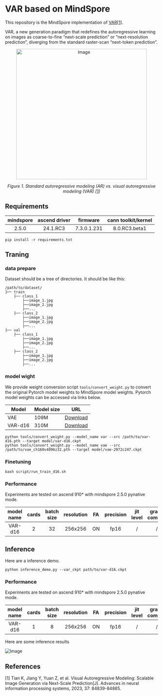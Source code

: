 # VAR based on MindSpore

This repository is the MindSpore implementation of [VAR](https://arxiv.org/abs/2404.02905)[<a href="#references">1</a>].

VAR, a new generation paradigm that redefines the autoregressive learning on images as coarse-to-fine “next-scale prediction” or “next-resolution prediction”, diverging from the standard raster-scan “next-token prediction”.

<p align="center">
  <img width="430" alt="Image" src="https://github.com/user-attachments/assets/1e1024b4-61b4-49a8-9628-bda3ea4bd6ea" />
</p>
<p align="center">
  <em> Figure 1. Standard autoregressive modeling (AR) vs. visual autoregressive modeling (VAR) [<a href="#references">1</a>] </em>
</p>


## Requirements

| mindspore | ascend driver | firmware    | cann toolkit/kernel |
|:---------:|:-------------:|:-----------:|:-------------------:|
| 2.5.0     | 24.1.RC3    | 7.3.0.1.231 | 8.0.RC3.beta1       |

```shell
pip install -r requirements.txt
```

## Traning

### data prepare
Dataset should be a tree of directories. It should be like this:
```
/path/to/dataset/
├── train
    ├── class_1
        ├──image_1.jpg
        ├──image_2.jpg
        ├──...
    ├── class_2
        ├──image_1.jpg
        ├──image_2.jpg
        ├──...
├── val
    ├── class_1
        ├──image_1.jpg
        ├──image_2.jpg
        ├──...
    ├── class_2
        ├──image_1.jpg
        ├──image_2.jpg
        ├──...
```
### model wight
We provide weight conversion script `tools/convert_weight.py` to convert the original Pytorch model weights to MindSpore model weights. Pytorch model weights can be accessed via links below.

| Model              | Model size | URL                                                             |
|--------------------|------------|-----------------------------------------------------------------|
| VAE                | 109M       |  [Download](https://huggingface.co/FoundationVision/var/blob/main/vae_ch160v4096z32.pth) |
| VAR-d16           | 310M       |  [Download](https://huggingface.co/FoundationVision/var/blob/main/var_d16.pth) |

```shell
python tools/convert_weight.py --model_name var --src /path/to/var-d16.pth --target model/var-d16.ckpt
python tools/convert_weight.py --model_name vae --src /path/to/vae_ch160v4096z32.pth --target model/vae-2972c247.ckpt
```

### Finetuning
```shell
bash script/run_train_d16.sh
```

### Performance

Experiments are tested on ascend 910* with mindspore 2.5.0 pynative mode.

| model name    |  cards          | batch size      | resolution   |  FA   |  precision |  jit level | graph compile |s/step     | img/s |
|:-------------:|:------------:|:------------:|:-----------------------:|:------------:|:------------------:|:----------------:|:----------------:|:----------------:|:----------------:|
| VAR-d16 |  2               | 32               | 256x256  | ON | fp16 | / | / |  0.71 | 90.14 |


## Inference

Here are a inference demo.
```shell
python inference_demo.py --var_ckpt path/to/var-d16.ckpt
```

### Performance

Experiments are tested on ascend 910* with mindspore 2.5.0 pynative mode.

| model name    |  cards          | batch size      | resolution   |  FA   |  precision |  jit level | graph compile | s/img |
|:-------------:|:------------:|:------------:|:-----------------------:|:------------:|:------------------:|:------------------------:|:----------------:|:----------------:|
| VAR-d16 |  1              | 8               | 256x256  | ON | fp16 | / | / | 0.32 |

Here are some inference results


<p float="center">
<img alt="Image" src="https://github.com/user-attachments/assets/5a8da3e4-93bb-4f1d-b8c3-ddda290c5bcd" />
</p>


## References

[1] Tian K, Jiang Y, Yuan Z, et al. Visual Autoregressive Modeling: Scalable Image Generation via Next-Scale Prediction[J]. Advances in neural information processing systems, 2023, 37: 84839-84865.

